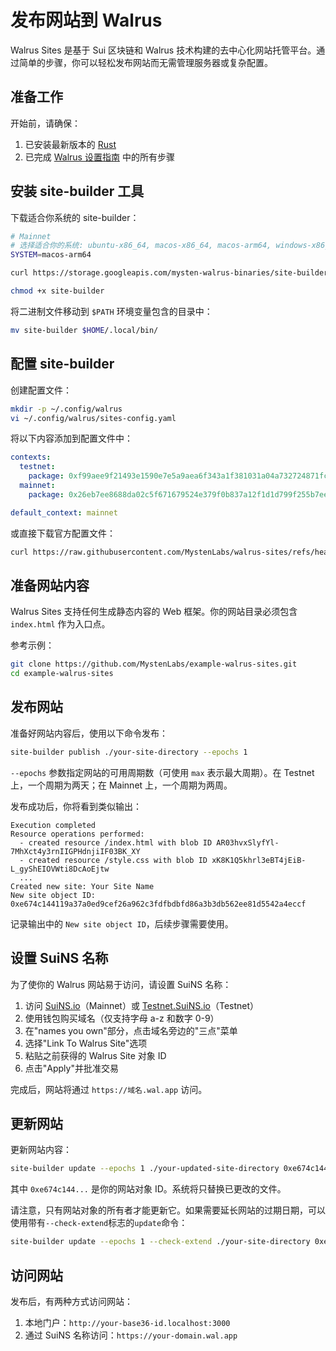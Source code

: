 # 发布网站到 Walrus

Walrus Sites 是基于 Sui 区块链和 Walrus 技术构建的去中心化网站托管平台。通过简单的步骤，你可以轻松发布网站而无需管理服务器或复杂配置。

## 准备工作

开始前，请确保：

1. 已安装最新版本的 [Rust](https://www.rust-lang.org/tools/install)
2. 已完成 [Walrus 设置指南](./setup.md) 中的所有步骤

## 安装 site-builder 工具

下载适合你系统的 site-builder：

```sh
# Mainnet
# 选择适合你的系统: ubuntu-x86_64, macos-x86_64, macos-arm64, windows-x86_64.exe
SYSTEM=macos-arm64

curl https://storage.googleapis.com/mysten-walrus-binaries/site-builder-mainnet-latest-$SYSTEM -o site-builder

chmod +x site-builder
```

将二进制文件移动到 `$PATH` 环境变量包含的目录中：

```sh
mv site-builder $HOME/.local/bin/
```

## 配置 site-builder

创建配置文件：

```sh
mkdir -p ~/.config/walrus
vi ~/.config/walrus/sites-config.yaml
```

将以下内容添加到配置文件中：

```yaml
contexts:
  testnet:
    package: 0xf99aee9f21493e1590e7e5a9aea6f343a1f381031a04a732724871fc294be799
  mainnet:
    package: 0x26eb7ee8688da02c5f671679524e379f0b837a12f1d1d799f255b7eea260ad27

default_context: mainnet
```

或直接下载官方配置文件：

```sh
curl https://raw.githubusercontent.com/MystenLabs/walrus-sites/refs/heads/mainnet/sites-config.yaml -o ~/.config/walrus/sites-config.yaml
```

## 准备网站内容

Walrus Sites 支持任何生成静态内容的 Web 框架。你的网站目录必须包含 `index.html` 作为入口点。

参考示例：

```sh
git clone https://github.com/MystenLabs/example-walrus-sites.git
cd example-walrus-sites
```

## 发布网站

准备好网站内容后，使用以下命令发布：

```sh
site-builder publish ./your-site-directory --epochs 1
```

`--epochs` 参数指定网站的可用周期数（可使用 `max` 表示最大周期）。在 Testnet 上，一个周期为两天；在 Mainnet 上，一个周期为两周。

发布成功后，你将看到类似输出：

```
Execution completed
Resource operations performed:
  - created resource /index.html with blob ID AR03hvxSlyfYl-7MhXct4y3rnIIGPHdnjiIF03BK_XY
  - created resource /style.css with blob ID xK8K1Q5khrl3eBT4jEiB-L_gyShEIOVWti8DcAoEjtw
  ...
Created new site: Your Site Name
New site object ID: 0xe674c144119a37a0ed9cef26a962c3fdfbdbfd86a3b3db562ee81d5542a4eccf
```

记录输出中的 `New site object ID`，后续步骤需要使用。

## 设置 SuiNS 名称

为了使你的 Walrus 网站易于访问，请设置 SuiNS 名称：

1. 访问 [SuiNS.io](https://suins.io)（Mainnet）或 [Testnet.SuiNS.io](https://testnet.suins.io)（Testnet）
2. 使用钱包购买域名（仅支持字母 a-z 和数字 0-9）
3. 在"names you own"部分，点击域名旁边的"三点"菜单
4. 选择"Link To Walrus Site"选项
5. 粘贴之前获得的 Walrus Site 对象 ID
6. 点击"Apply"并批准交易

完成后，网站将通过 `https://域名.wal.app` 访问。

## 更新网站

更新网站内容：

```sh
site-builder update --epochs 1 ./your-updated-site-directory 0xe674c144...
```

其中 `0xe674c144...` 是你的网站对象 ID。系统将只替换已更改的文件。

请注意，只有网站对象的所有者才能更新它。如果需要延长网站的过期日期，可以使用带有`--check-extend`标志的`update`命令：

```sh
site-builder update --epochs 1 --check-extend ./your-site-directory 0xe674c144...
```

## 访问网站

发布后，有两种方式访问网站：

1. 本地门户：`http://your-base36-id.localhost:3000`
2. 通过 SuiNS 名称访问：`https://your-domain.wal.app`
